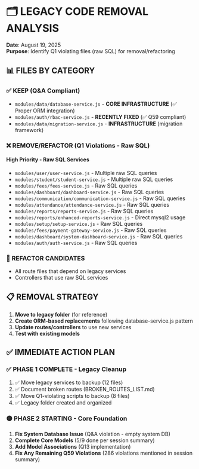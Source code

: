 # 🗂️ **LEGACY CODE REMOVAL ANALYSIS**

**Date**: August 19, 2025  
**Purpose**: Identify Q1 violating files (raw SQL) for removal/refactoring

## 📊 **FILES BY CATEGORY**

### ✅ **KEEP (Q&A Compliant)**

- `modules/data/database-service.js` - **CORE INFRASTRUCTURE** (✅ Proper ORM
  integration)
- `modules/auth/rbac-service.js` - **RECENTLY FIXED** (✅ Q59 compliant)
- `modules/data/migration-service.js` - **INFRASTRUCTURE** (migration framework)

### ❌ **REMOVE/REFACTOR (Q1 Violations - Raw SQL)**

#### **High Priority - Raw SQL Services**

- `modules/user/user-service.js` - Multiple raw SQL queries
- `modules/student/student-service.js` - Multiple raw SQL queries
- `modules/fees/fees-service.js` - Raw SQL queries
- `modules/dashboard/dashboard-service.js` - Raw SQL queries
- `modules/communication/communication-service.js` - Raw SQL queries
- `modules/attendance/attendance-service.js` - Raw SQL queries
- `modules/reports/reports-service.js` - Raw SQL queries
- `modules/reports/enhanced-reports-service.js` - Direct mysql2 usage
- `modules/setup/setup-service.js` - Raw SQL queries
- `modules/fees/payment-gateway-service.js` - Raw SQL queries
- `modules/dashboard/system-dashboard-service.js` - Raw SQL queries
- `modules/auth/auth-service.js` - Raw SQL queries

### 🔄 **REFACTOR CANDIDATES**

- All route files that depend on legacy services
- Controllers that use raw SQL services

## 📋 **REMOVAL STRATEGY**

1. **Move to legacy folder** (for reference)
2. **Create ORM-based replacements** following database-service.js pattern
3. **Update routes/controllers** to use new services
4. **Test with existing models**

## ✅ **IMMEDIATE ACTION PLAN**

### **✅ PHASE 1 COMPLETE - Legacy Cleanup**

1. ✅ Move legacy services to backup (12 files)
2. ✅ Document broken routes (BROKEN_ROUTES_LIST.md)
3. ✅ Move Q1-violating scripts to backup (8 files)
4. ✅ Legacy folder created and organized

### **🟡 PHASE 2 STARTING - Core Foundation**

1. **Fix System Database Issue** (Q&A violation - empty system DB)
2. **Complete Core Models** (5/9 done per session summary)
3. **Add Model Associations** (Q13 implementation)
4. **Fix Any Remaining Q59 Violations** (286 violations mentioned in session
   summary)
